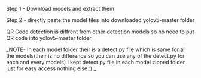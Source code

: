Step 1 -  Download models and extract them

Step 2 - directly paste the model files into downloaded yolov5-master folder

QR Code detection is diffrent from other detection models so no need to put QR code into yolov5-master folder_

_NOTE- In each model folder their is a detect.py file which is same for all the models(their is no difference so you can use any of the detect.py for each and every models) 
I kept detect.py file in each model zipped folder just for easy access nothing else :)    _
